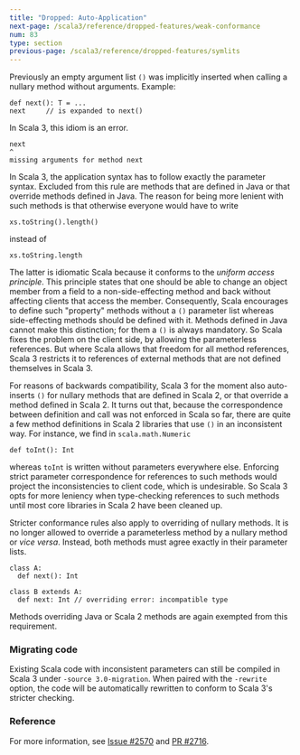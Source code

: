 ```yaml
---
title: "Dropped: Auto-Application"
next-page: /scala3/reference/dropped-features/weak-conformance
num: 83
type: section
previous-page: /scala3/reference/dropped-features/symlits
---
```


<!-- THIS FILE HAS BEEN GENERATED BY SCALADOC PREPROCESSOR. NOTE THAT ANY CHANGES TO THIS FILE CAN BE OVERRIDEN IN THE FUTURE -->

Previously an empty argument list `()` was implicitly inserted when
calling a nullary method without arguments. Example:

<div class="snippet" ><div class="buttons"></div><pre><code class="language-scala"><span id="0" class="" >def next(): T = ...
</span><span id="1" class="" >next     // is expanded to next()
</span></code></pre></div>

In Scala 3, this idiom is an error.

<div class="snippet" ><div class="buttons"></div><pre><code class="language-scala"><span id="0" class="" >next
</span><span id="1" class="" >^
</span><span id="2" class="" >missing arguments for method next
</span></code></pre></div>

In Scala 3, the application syntax has to follow exactly the parameter
syntax. Excluded from this rule are methods that are defined in Java
or that override methods defined in Java. The reason for being more
lenient with such methods is that otherwise everyone would have to
write

<div class="snippet" ><div class="buttons"></div><pre><code class="language-scala"><span id="0" class="" >xs.toString().length()
</span></code></pre></div>

instead of

<div class="snippet" ><div class="buttons"></div><pre><code class="language-scala"><span id="0" class="" >xs.toString.length
</span></code></pre></div>

The latter is idiomatic Scala because it conforms to the _uniform
access principle_. This principle states that one should be able to
change an object member from a field to a non-side-effecting method
and back without affecting clients that access the
member. Consequently, Scala encourages to define such "property"
methods without a `()` parameter list whereas side-effecting methods
should be defined with it. Methods defined in Java cannot make this
distinction; for them a `()` is always mandatory. So Scala fixes the
problem on the client side, by allowing the parameterless references.
But where Scala allows that freedom for all method references, Scala 3
restricts it to references of external methods that are not defined
themselves in Scala 3.

For reasons of backwards compatibility, Scala 3 for the moment also
auto-inserts `()` for nullary methods that are defined in Scala 2, or
that override a method defined in Scala 2. It turns out that, because
the correspondence between definition and call was not enforced in
Scala so far, there are quite a few method definitions in Scala 2
libraries that use `()` in an inconsistent way. For instance, we
find in `scala.math.Numeric`

<div class="snippet" ><div class="buttons"></div><pre><code class="language-scala"><span id="0" class="" >def toInt(): Int
</span></code></pre></div>

whereas `toInt` is written without parameters everywhere
else. Enforcing strict parameter correspondence for references to
such methods would project the inconsistencies to client code, which
is undesirable. So Scala 3 opts for more leniency when type-checking
references to such methods until most core libraries in Scala 2 have
been cleaned up.

Stricter conformance rules also apply to overriding of nullary
methods.  It is no longer allowed to override a parameterless method
by a nullary method or _vice versa_. Instead, both methods must agree
exactly in their parameter lists.

<div class="snippet" ><div class="buttons"></div><pre><code class="language-scala"><span id="0" class="" >class A:
</span><span id="1" class="" >  def next(): Int
</span><span id="2" class="" >
</span><span id="3" class="" >class B extends A:
</span><span id="4" class="" >  def next: Int // overriding error: incompatible type
</span></code></pre></div>

Methods overriding Java or Scala 2 methods are again exempted from this
requirement.

### Migrating code

Existing Scala code with inconsistent parameters can still be compiled
in Scala 3 under `-source 3.0-migration`. When paired with the `-rewrite`
option, the code will be automatically rewritten to conform to Scala 3's
stricter checking.

### Reference

For more information, see [Issue #2570](https://github.com/lampepfl/dotty/issues/2570) and [PR #2716](https://github.com/lampepfl/dotty/pull/2716).
